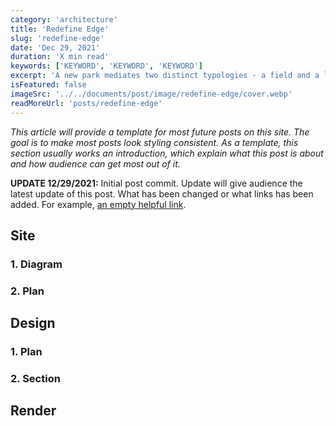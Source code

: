 ```yaml
---
category: 'architecture'
title: 'Redefine Edge'
slug: 'redefine-edge'
date: 'Dec 29, 2021'
duration: 'X min read'
keywords: ['KEYWORD', 'KEYWORD', 'KEYWORD']
excerpt: 'A new park mediates two distinct typologies - a field and a lake, inspired by the environment. This project creates not only a new relationship between architecture and landscape but also a dialogue between human and nature.'
isFeatured: false
imageSrc: '../../documents/post/image/redefine-edge/cover.webp'
readMoreUrl: 'posts/redefine-edge'
---
```


_This article will provide a template for most future posts on this site. The goal is to make most posts look styling consistent. As a template, this section usually works an introduction, which explain what this post is about and how audience can get most out of it._

**UPDATE 12/29/2021:** Initial post commit. Update will give audience the latest update of this post. What has been changed or what links has been added. For example, [an empty helpful link](https://www.example.com).

## Site

### 1. Diagram

### 2. Plan

## Design

### 1. Plan

### 2. Section

## Render
